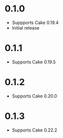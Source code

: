 # 0.1.0

- Suppports Cake 0.19.4
- Initial release

# 0.1.1

- Supports Cake 0.19.5

# 0.1.2

- Supports Cake 0.20.0

# 0.1.3

- Supports Cake 0.22.2